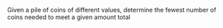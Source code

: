 Given a pile of coins of different values, determine the fewest number of coins needed to meet a given amount total
